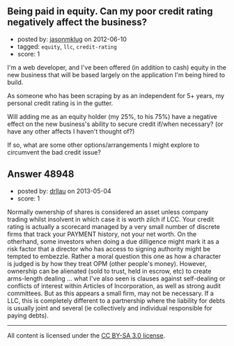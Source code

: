 ## Being paid in equity. Can my poor credit rating negatively affect the business?

- posted by: [jasonmklug](https://stackexchange.com/users/-1/9395-jasonmklug) on 2012-06-10
- tagged: `equity`, `llc`, `credit-rating`
- score: 1

I'm a web developer, and I've been offered (in addition to cash) equity in the new business that will be based largely on the application I'm being hired to build.

As someone who has been scraping by as an independent for 5+ years, my personal credit rating is in the gutter.

Will adding me as an equity holder (my 25%, to his 75%) have a negative effect on the new business's ability to secure credit if/when necessary?  (or have any other affects I haven't thought of?)

If so, what are some other options/arrangements I might explore to circumvent the bad credit issue?


## Answer 48948

- posted by: [drllau](https://stackexchange.com/users/-1/26055-drllau) on 2013-05-04
- score: 1

Normally ownership of shares is considered an asset unless company trading whilst insolvent in which case it is worth zilch if LCC. Your credit rating is actually a scorecard managed by a very small number of discrete firms that track your PAYMENT history, not your net worth. On the otherhand, some investors when doing a due dilligence might mark it as a risk factor that a director who has access to signing authority might be tempted to embezzle. Rather a moral question this one as how a character is judged is by how they treat OPM (other people's money). However, ownership can be alienated (sold to trust, held in escrow, etc) to create arms-length dealing ... what I've also seen is clauses against self-dealing or conflicts of interest within Articles of Incorporation, as well as strong audit committees. But as this appears a small firm, may not be necessary. If a LLC, this is completely different to a partnership where the liability for debts is usually joint and several (ie collectively and individual responsible for paying debts).



---

All content is licensed under the [CC BY-SA 3.0 license](https://creativecommons.org/licenses/by-sa/3.0/).
